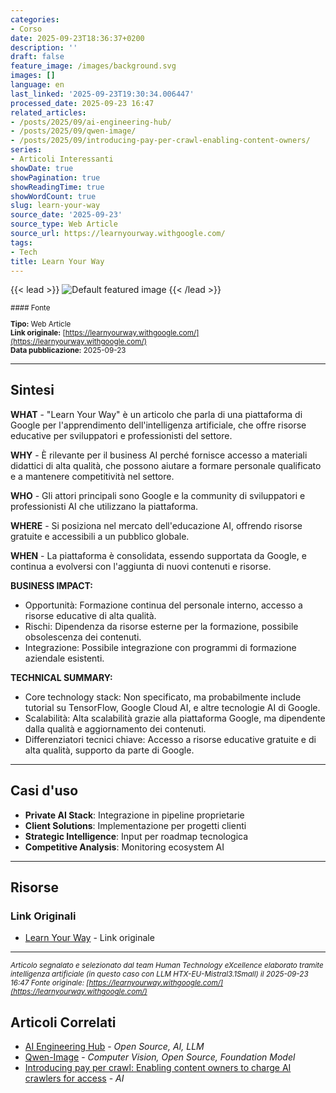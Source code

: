 ```yaml
---
categories:
- Corso
date: 2025-09-23T18:36:37+0200
description: ''
draft: false
feature_image: /images/background.svg
images: []
language: en
last_linked: '2025-09-23T19:30:34.006447'
processed_date: 2025-09-23 16:47
related_articles:
- /posts/2025/09/ai-engineering-hub/
- /posts/2025/09/qwen-image/
- /posts/2025/09/introducing-pay-per-crawl-enabling-content-owners/
series:
- Articoli Interessanti
showDate: true
showPagination: true
showReadingTime: true
showWordCount: true
slug: learn-your-way
source_date: '2025-09-23'
source_type: Web Article
source_url: https://learnyourway.withgoogle.com/
tags:
- Tech
title: Learn Your Way
---
```


{{< lead >}}
![Default featured image](/images/background.svg)
{{< /lead >}}

<small>
#### Fonte

**Tipo:** Web Article  
**Link originale:** [https://learnyourway.withgoogle.com/](https://learnyourway.withgoogle.com/)  
**Data pubblicazione:** 2025-09-23

</small>

---

## Sintesi

**WHAT** - "Learn Your Way" è un articolo che parla di una piattaforma di Google per l'apprendimento dell'intelligenza artificiale, che offre risorse educative per sviluppatori e professionisti del settore.

**WHY** - È rilevante per il business AI perché fornisce accesso a materiali didattici di alta qualità, che possono aiutare a formare personale qualificato e a mantenere competitività nel settore.

**WHO** - Gli attori principali sono Google e la community di sviluppatori e professionisti AI che utilizzano la piattaforma.

**WHERE** - Si posiziona nel mercato dell'educazione AI, offrendo risorse gratuite e accessibili a un pubblico globale.

**WHEN** - La piattaforma è consolidata, essendo supportata da Google, e continua a evolversi con l'aggiunta di nuovi contenuti e risorse.

**BUSINESS IMPACT:**
- Opportunità: Formazione continua del personale interno, accesso a risorse educative di alta qualità.
- Rischi: Dipendenza da risorse esterne per la formazione, possibile obsolescenza dei contenuti.
- Integrazione: Possibile integrazione con programmi di formazione aziendale esistenti.

**TECHNICAL SUMMARY:**
- Core technology stack: Non specificato, ma probabilmente include tutorial su TensorFlow, Google Cloud AI, e altre tecnologie AI di Google.
- Scalabilità: Alta scalabilità grazie alla piattaforma Google, ma dipendente dalla qualità e aggiornamento dei contenuti.
- Differenziatori tecnici chiave: Accesso a risorse educative gratuite e di alta qualità, supporto da parte di Google.

---

## Casi d'uso

- **Private AI Stack**: Integrazione in pipeline proprietarie
- **Client Solutions**: Implementazione per progetti clienti
- **Strategic Intelligence**: Input per roadmap tecnologica
- **Competitive Analysis**: Monitoring ecosystem AI

---



## Risorse

### Link Originali
- [Learn Your Way](https://learnyourway.withgoogle.com/) - Link originale


---

*<small>Articolo segnalato e selezionato dal team Human Technology eXcellence elaborato tramite intelligenza artificiale (in questo caso con LLM HTX-EU-Mistral3.1Small) il 2025-09-23 16:47
Fonte originale: [https://learnyourway.withgoogle.com/](https://learnyourway.withgoogle.com/)</small>*

## Articoli Correlati

- [AI Engineering Hub](/posts/2025/09/ai-engineering-hub/) - *Open Source, AI, LLM*
- [Qwen-Image](/posts/2025/09/qwen-image/) - *Computer Vision, Open Source, Foundation Model*
- [Introducing pay per crawl: Enabling content owners to charge AI crawlers for access](/posts/2025/09/introducing-pay-per-crawl-enabling-content-owners/) - *AI*